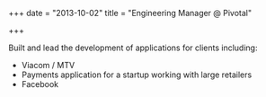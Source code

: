 +++
date = "2013-10-02"
title = "Engineering Manager @ Pivotal"

+++

Built and lead the development of applications for clients including:

 - Viacom / MTV
 - Payments application for a startup working with large retailers
 - Facebook

 
